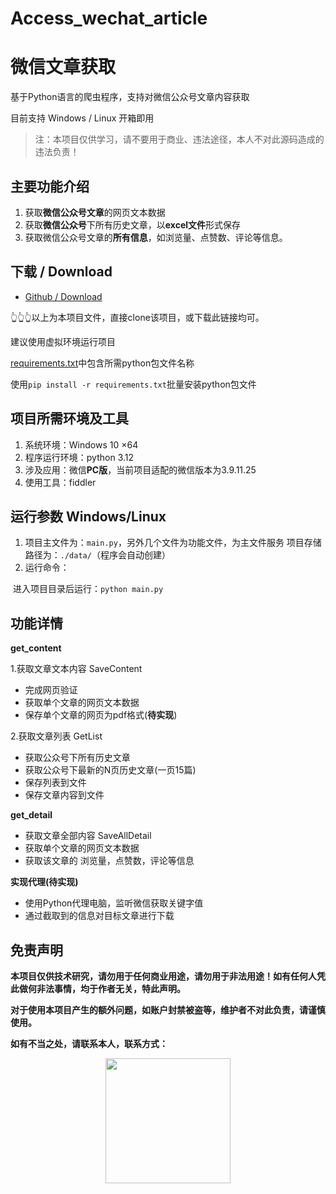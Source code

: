 # Access_wechat_article

# 微信文章获取

基于Python语言的爬虫程序，支持对微信公众号文章内容获取

目前支持 Windows / Linux 开箱即用

> 注：本项目仅供学习，请不要用于商业、违法途径，本人不对此源码造成的违法负责！

## 主要功能介绍

1. 获取**微信公众号文章**的网页文本数据
2. 获取**微信公众号**下所有历史文章，以**excel文件**形式保存
3. 获取微信公众号文章的**所有信息**，如浏览量、点赞数、评论等信息。

## 下载 / Download

- [Github / Download](https://github.com/yeximm/Access_wechat_article/archive/refs/heads/master.zip)

👆👆👆以上为本项目文件，直接clone该项目，或下载此链接均可。

建议使用虚拟环境运行项目

[requirements.txt](https://github.com/yeximm/Access_wechat_article/blob/master/requirements.txt)中包含所需python包文件名称

使用`pip install -r requirements.txt`批量安装python包文件

## 项目所需环境及工具

1. 系统环境：Windows 10 ×64
2. 程序运行环境：python 3.12
3. 涉及应用：微信**PC版**，当前项目适配的微信版本为3.9.11.25
4. 使用工具：fiddler

## 运行参数 Windows/Linux

1. 项目主文件为：`main.py`，另外几个文件为功能文件，为主文件服务
   项目存储路径为：`./data/`（程序会自动创建）
2. 运行命令：

​		进入项目目录后运行：`python main.py`

## 功能详情

**get_content**

1.获取文章文本内容 SaveContent

- 完成网页验证
- 获取单个文章的网页文本数据
- 保存单个文章的网页为pdf格式(**待实现**)

2.获取文章列表 GetList

- 获取公众号下所有历史文章
- 获取公众号下最新的N页历史文章(一页15篇)
- 保存列表到文件
- 保存文章内容到文件

**get_detail**

- 获取文章全部内容 SaveAllDetail
- 获取单个文章的网页文本数据
- 获取该文章的 浏览量，点赞数，评论等信息

**实现代理(待实现)**

- 使用Python代理电脑，监听微信获取关键字值
- 通过截取到的信息对目标文章进行下载

## 免责声明

**本项目仅供技术研究，请勿用于任何商业用途，请勿用于非法用途！如有任何人凭此做何非法事情，均于作者无关，特此声明。**

**对于使用本项目产生的额外问题，如账户封禁被盗等，维护者不对此负责，请谨慎使用。**

**如有不当之处，请联系本人，联系方式：**

<p align = "center">    
<img  src="https://imgos.cn/2024/08/14/66bc5aa192094.jpg" width="200" />
</p>